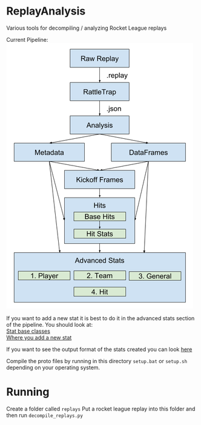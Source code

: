 # ReplayAnalysis
Various tools for decompiling / analyzing Rocket League replays

Current Pipeline:
![pipeline is in Parserformat.png](Parser%20format.png)

If you want to add a new stat it is best to do it in the advanced stats section of the pipeline.
You should look at:<br />
[Stat base classes](replay_analysis/analysis/stats/stats.py)<br />
[Where you add a new stat](replay_analysis/analysis/stats/stats_list.py)

If you want to see the output format of the stats created you can look [here](api)

Compile the proto files by running in this directory
`setup.bat` or `setup.sh` depending on your operating system.

# Running
Create a folder called `replays`
Put a rocket league replay into this folder and then run
`decompile_replays.py`
